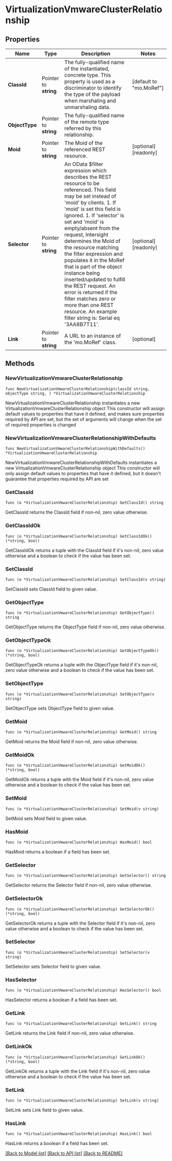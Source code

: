 # VirtualizationVmwareClusterRelationship

## Properties

Name | Type | Description | Notes
------------ | ------------- | ------------- | -------------
**ClassId** | Pointer to **string** | The fully-qualified name of the instantiated, concrete type. This property is used as a discriminator to identify the type of the payload when marshaling and unmarshaling data. | [default to "mo.MoRef"]
**ObjectType** | Pointer to **string** | The fully-qualified name of the remote type referred by this relationship. | 
**Moid** | Pointer to **string** | The Moid of the referenced REST resource. | [optional] [readonly] 
**Selector** | Pointer to **string** | An OData $filter expression which describes the REST resource to be referenced. This field may be set instead of &#39;moid&#39; by clients. 1. If &#39;moid&#39; is set this field is ignored. 1. If &#39;selector&#39; is set and &#39;moid&#39; is empty/absent from the request, Intersight determines the Moid of the resource matching the filter expression and populates it in the MoRef that is part of the object instance being inserted/updated to fulfill the REST request. An error is returned if the filter matches zero or more than one REST resource. An example filter string is: Serial eq &#39;3AA8B7T11&#39;. | [optional] [readonly] 
**Link** | Pointer to **string** | A URL to an instance of the &#39;mo.MoRef&#39; class. | [optional] 

## Methods

### NewVirtualizationVmwareClusterRelationship

`func NewVirtualizationVmwareClusterRelationship(classId string, objectType string, ) *VirtualizationVmwareClusterRelationship`

NewVirtualizationVmwareClusterRelationship instantiates a new VirtualizationVmwareClusterRelationship object
This constructor will assign default values to properties that have it defined,
and makes sure properties required by API are set, but the set of arguments
will change when the set of required properties is changed

### NewVirtualizationVmwareClusterRelationshipWithDefaults

`func NewVirtualizationVmwareClusterRelationshipWithDefaults() *VirtualizationVmwareClusterRelationship`

NewVirtualizationVmwareClusterRelationshipWithDefaults instantiates a new VirtualizationVmwareClusterRelationship object
This constructor will only assign default values to properties that have it defined,
but it doesn't guarantee that properties required by API are set

### GetClassId

`func (o *VirtualizationVmwareClusterRelationship) GetClassId() string`

GetClassId returns the ClassId field if non-nil, zero value otherwise.

### GetClassIdOk

`func (o *VirtualizationVmwareClusterRelationship) GetClassIdOk() (*string, bool)`

GetClassIdOk returns a tuple with the ClassId field if it's non-nil, zero value otherwise
and a boolean to check if the value has been set.

### SetClassId

`func (o *VirtualizationVmwareClusterRelationship) SetClassId(v string)`

SetClassId sets ClassId field to given value.


### GetObjectType

`func (o *VirtualizationVmwareClusterRelationship) GetObjectType() string`

GetObjectType returns the ObjectType field if non-nil, zero value otherwise.

### GetObjectTypeOk

`func (o *VirtualizationVmwareClusterRelationship) GetObjectTypeOk() (*string, bool)`

GetObjectTypeOk returns a tuple with the ObjectType field if it's non-nil, zero value otherwise
and a boolean to check if the value has been set.

### SetObjectType

`func (o *VirtualizationVmwareClusterRelationship) SetObjectType(v string)`

SetObjectType sets ObjectType field to given value.


### GetMoid

`func (o *VirtualizationVmwareClusterRelationship) GetMoid() string`

GetMoid returns the Moid field if non-nil, zero value otherwise.

### GetMoidOk

`func (o *VirtualizationVmwareClusterRelationship) GetMoidOk() (*string, bool)`

GetMoidOk returns a tuple with the Moid field if it's non-nil, zero value otherwise
and a boolean to check if the value has been set.

### SetMoid

`func (o *VirtualizationVmwareClusterRelationship) SetMoid(v string)`

SetMoid sets Moid field to given value.

### HasMoid

`func (o *VirtualizationVmwareClusterRelationship) HasMoid() bool`

HasMoid returns a boolean if a field has been set.

### GetSelector

`func (o *VirtualizationVmwareClusterRelationship) GetSelector() string`

GetSelector returns the Selector field if non-nil, zero value otherwise.

### GetSelectorOk

`func (o *VirtualizationVmwareClusterRelationship) GetSelectorOk() (*string, bool)`

GetSelectorOk returns a tuple with the Selector field if it's non-nil, zero value otherwise
and a boolean to check if the value has been set.

### SetSelector

`func (o *VirtualizationVmwareClusterRelationship) SetSelector(v string)`

SetSelector sets Selector field to given value.

### HasSelector

`func (o *VirtualizationVmwareClusterRelationship) HasSelector() bool`

HasSelector returns a boolean if a field has been set.

### GetLink

`func (o *VirtualizationVmwareClusterRelationship) GetLink() string`

GetLink returns the Link field if non-nil, zero value otherwise.

### GetLinkOk

`func (o *VirtualizationVmwareClusterRelationship) GetLinkOk() (*string, bool)`

GetLinkOk returns a tuple with the Link field if it's non-nil, zero value otherwise
and a boolean to check if the value has been set.

### SetLink

`func (o *VirtualizationVmwareClusterRelationship) SetLink(v string)`

SetLink sets Link field to given value.

### HasLink

`func (o *VirtualizationVmwareClusterRelationship) HasLink() bool`

HasLink returns a boolean if a field has been set.


[[Back to Model list]](../README.md#documentation-for-models) [[Back to API list]](../README.md#documentation-for-api-endpoints) [[Back to README]](../README.md)


